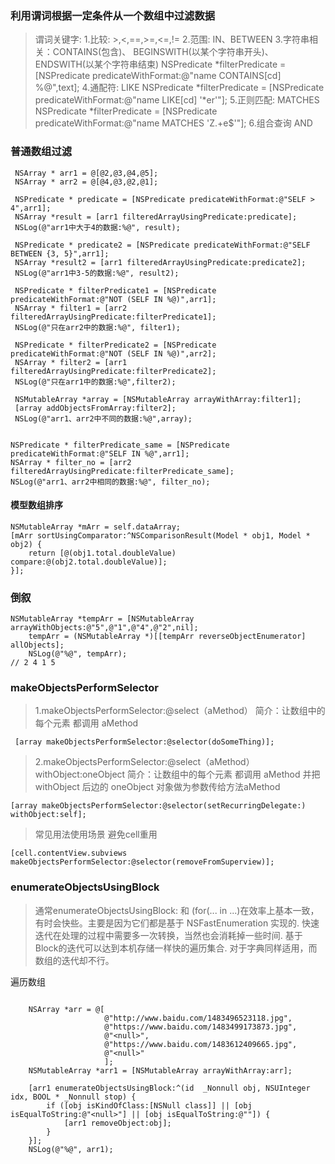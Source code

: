 
### 利用谓词根据一定条件从一个数组中过滤数据
>  谓词关键字:
     1.比较: >,<,==,>=,<=,!=
     2.范围: IN、BETWEEN
     3.字符串相关：CONTAINS(包含)、 BEGINSWITH(以某个字符串开头)、ENDSWITH(以某个字符串结束)
        NSPredicate *filterPredicate = [NSPredicate predicateWithFormat:@"name CONTAINS[cd] %@",text];
     4.通配符: LIKE
        NSPredicate *filterPredicate = [NSPredicate predicateWithFormat:@"name LIKE[cd] '*er'"];
     5.正则匹配: MATCHES
        NSPredicate *filterPredicate = [NSPredicate predicateWithFormat:@"name MATCHES 'Z.+e$'"];
     6.组合查询 AND

### 普通数组过滤
```
 NSArray * arr1 = @[@2,@3,@4,@5];
 NSArray * arr2 = @[@4,@3,@2,@1];
 
 NSPredicate * predicate = [NSPredicate predicateWithFormat:@"SELF > 4",arr1];
 NSArray *result = [arr1 filteredArrayUsingPredicate:predicate];
 NSLog(@"arr1中大于4的数据:%@", result);
 
 NSPredicate * predicate2 = [NSPredicate predicateWithFormat:@"SELF BETWEEN {3, 5}",arr1];
 NSArray *result2 = [arr1 filteredArrayUsingPredicate:predicate2];
 NSLog(@"arr1中3-5的数据:%@", result2);
 
 NSPredicate * filterPredicate1 = [NSPredicate predicateWithFormat:@"NOT (SELF IN %@)",arr1];
 NSArray * filter1 = [arr2 filteredArrayUsingPredicate:filterPredicate1];
 NSLog(@"只在arr2中的数据:%@", filter1);

 NSPredicate * filterPredicate2 = [NSPredicate predicateWithFormat:@"NOT (SELF IN %@)",arr2];
 NSArray * filter2 = [arr1 filteredArrayUsingPredicate:filterPredicate2];
 NSLog(@"只在arr1中的数据:%@",filter2);

 NSMutableArray *array = [NSMutableArray arrayWithArray:filter1];
 [array addObjectsFromArray:filter2];
 NSLog(@"arr1、arr2中不同的数据:%@",array);


NSPredicate * filterPredicate_same = [NSPredicate predicateWithFormat:@"SELF IN %@",arr1];
NSArray * filter_no = [arr2 filteredArrayUsingPredicate:filterPredicate_same];
NSLog(@"arr1、arr2中相同的数据:%@", filter_no);

```



####   模型数组排序
```
NSMutableArray *mArr = self.dataArray;
[mArr sortUsingComparator:^NSComparisonResult(Model * obj1, Model * obj2) {
    return [@(obj1.total.doubleValue) compare:@(obj2.total.doubleValue)];
}];
```

### 倒叙
```
NSMutableArray *tempArr = [NSMutableArray arrayWithObjects:@"5",@"1",@"4",@"2",nil];
    tempArr = (NSMutableArray *)[[tempArr reverseObjectEnumerator] allObjects];
    NSLog(@"%@", tempArr);
// 2 4 1 5
```
### makeObjectsPerformSelector
>  1.makeObjectsPerformSelector:@select（aMethod）
     简介：让数组中的每个元素 都调用 aMethod

```
 [array makeObjectsPerformSelector:@selector(doSomeThing)]; 
```
>  2.makeObjectsPerformSelector:@select（aMethod） withObject:oneObject
    简介：让数组中的每个元素 都调用 aMethod  并把 withObject 后边的 oneObject 对象做为参数传给方法aMethod
    
    [array makeObjectsPerformSelector:@selector(setRecurringDelegate:) withObject:self];


  > 常见用法使用场景 避免cell重用


```
[cell.contentView.subviews makeObjectsPerformSelector:@selector(removeFromSuperview)];
```

### enumerateObjectsUsingBlock
>通常enumerateObjectsUsingBlock: 和 (for(... in ...)在效率上基本一致，有时会快些。主要是因为它们都是基于 NSFastEnumeration 实现的. 快速迭代在处理的过程中需要多一次转换，当然也会消耗掉一些时间. 基于Block的迭代可以达到本机存储一样快的遍历集合. 对于字典同样适用，而数组的迭代却不行。

遍历数组
```

    NSArray *arr = @[
                     @"http://www.baidu.com/1483496523118.jpg",
                     @"https://www.baidu.com/1483499173873.jpg",
                     @"<null>",
                     @"https://www.baidu.com/1483612409665.jpg",
                     @"<null>"
                     ];
    NSMutableArray *arr1 = [NSMutableArray arrayWithArray:arr];
    
    [arr1 enumerateObjectsUsingBlock:^(id  _Nonnull obj, NSUInteger idx, BOOL * _Nonnull stop) {
        if ([obj isKindOfClass:[NSNull class]] || [obj isEqualToString:@"<null>"] || [obj isEqualToString:@""]) {
            [arr1 removeObject:obj];
        }
    }];
    NSLog(@"%@", arr1);
```

